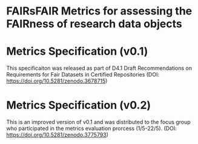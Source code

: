 # FAIRsFAIR Metrics for assessing the FAIRness of research data objects

# Metrics Specification (v0.1)
This specificaiton was released as part of D4.1 Draft Recommendations on Requirements for Fair Datasets in Certified Repositories (DOI: https://doi.org/10.5281/zenodo.3678715)

# Metrics Specification (v0.2)
This is an improved version of v0.1 and was distributed to the focus group who participated in the metrics evaluation prorcess (1/5-22/5). (DOI: https://doi.org/10.5281/zenodo.3775793)
